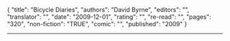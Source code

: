 {
"title": "Bicycle Diaries",
"authors": "David Byrne",
"editors": "",
"translator": "",
"date": "2009-12-01",
"rating": "",
"re-read": "",
"pages": "320",
"non-fiction": "TRUE",
"comic": "",
"published": "2009"
}

---
